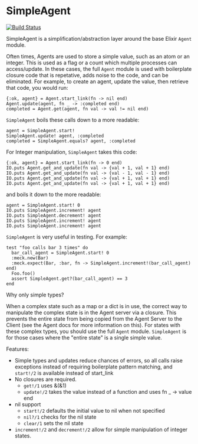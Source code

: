 SimpleAgent
===========

[![Build Status](https://semaphoreci.com/api/v1/projects/6c0d44e7-952a-40d4-b7f9-3b0df7ce86bc/505256/badge.svg)](https://semaphoreci.com/TheFirstAvenger/elixir-simple_agent)

SimpleAgent is a simplification/abstraction layer around the base Elixir `Agent` module.

Often times, Agents are used to store a simple value, such as an atom or an integer. This is used as a flag
or a count which multiple processes can access/update. In these cases, the full `Agent` module is used with
boilerplate closure code that is repetative, adds noise to the code, and can be eliminated. For example,
to create an agent, update the value, then retrieve that code, you would run:

    {:ok, agent} = Agent.start_link(fn -> nil end)
    Agent.update(agent, fn _ -> :completed end)
    completed = Agent.get(agent, fn val -> val != nil end)

`SimpleAgent` boils these calls down to a more readable:

    agent = SimpleAgent.start!
    SimpleAgent.update! agent, :completed
    completed = SimpleAgent.equals? agent, :completed

For Integer manipulation, `SimpleAgent` takes this code:

    {:ok, agent} = Agent.start_link(fn -> 0 end)
    IO.puts Agent.get_and_update(fn val -> {val + 1, val + 1} end)
    IO.puts Agent.get_and_update(fn val -> {val - 1, val - 1} end)
    IO.puts Agent.get_and_update(fn val -> {val + 1, val + 1} end)
    IO.puts Agent.get_and_update(fn val -> {val + 1, val + 1} end)

and boils it down to the more readable:

    agent = SimpleAgent.start! 0
    IO.puts SimpleAgent.increment! agent
    IO.puts SimpleAgent.decrement! agent
    IO.puts SimpleAgent.increment! agent
    IO.puts SimpleAgent.increment! agent

`SimpleAgent` is very useful in testing. For example:

    test "foo calls bar 3 times" do
      bar_call_agent = SimpleAgent.start! 0
      :meck.new(Bar)
      :meck.expect(Bar, :bar, fn -> SimpleAgent.increment!(bar_call_agent) end)
      Foo.foo()
      assert SimpleAgent.get?(bar_call_agent) == 3
    end

Why only simple types?

When a complex state such as a map or a dict is in use, the correct way to manipulate the complex state is in
the Agent server via a closure. This prevents the entire state from being copied from the Agent Server to the
Client (see the Agent docs for more information on this). For states with these complex types, you should use
the full `Agent` module. `SimpleAgent` is for those cases where the "entire state" is a single simple value.

Features:

* Simple types and updates reduce chances of errors, so all calls raise exceptions instead of requiring boilerplate
  pattern matching, and `start!/2` is available instead of start_link
* No closures are required.
    * `get!/1` uses &(&1)
    * `update!/2` takes the value instead of a function and uses fn _ -> value end
* nil support
    * `start!/2` defaults the initial value to nil when not specified
    * `nil?/1` checks for the nil state
    * `clear/1` sets the nil state
* `increment!/2` and `decrement!/2` allow for simple manipulation of integer states.